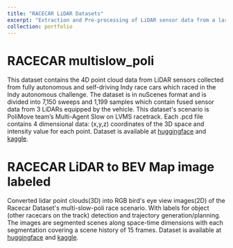 ```yaml
---
title: "RACECAR LiDAR Datasets"
excerpt: "Extraction and Pre-processing of LiDAR sensor data from a large open-source Multi-modal sensor dataset<br/><img src='/images/racecar-dataset-cover.png'>"
collection: portfolio
---
```


RACECAR multislow_poli
===
This dataset contains the 4D point cloud data from LiDAR sensors collected from fully autonomous and self-driving Indy race cars which raced in the Indy autonomous challenge. The dataset is in nuScenes format and is divided into 7,150 sweeps and 1,199 samples which contain fused sensor data from 3 LiDARs equipped by the vehicle. This dataset's scenario is PoliMove team’s Multi-Agent Slow on LVMS racetrack. Each .pcd file contains 4 dimensional data: (x,y,z) coordinates of the 3D space and intensity value for each point. Dataset is available at [huggingface](https://huggingface.co/datasets/suwesh/RACECAR-multislow_poli) and [kaggle](https://www.kaggle.com/datasets/suwesh/multislow-poli).

RACECAR LiDAR to BEV Map image labeled
===
Converted lidar point clouds(3D) into RGB bird's eye view images(2D) of the Racecar Dataset's multi-slow-poli race scenario. With labels for object (other racecars on the track) detection and trajectory generation/planning. The images are segmented scenes along space-time dimensions with each segmentation covering a scene history of 15 frames. Dataset is available at [huggingface](https://huggingface.co/datasets/suwesh/RACECAR-lidar-to-bev-image-labeled) and [kaggle](https://www.kaggle.com/datasets/suwesh/train-im-labeled).
